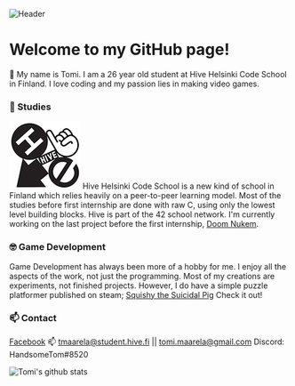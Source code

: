 ![Header](https://i.gyazo.com/58190516e7417ae14afa24b300882bc5.png "Header")
# Welcome to my GitHub page!

:wave:
My name is Tomi. I am a 26 year old student at Hive Helsinki Code School in Finland.
I love coding and my passion lies in making video games.

### 🌱 Studies
![hive logo](https://github.com/HandsomeTom/HandsomeTom/blob/main/hivelogo.png?raw=true) Hive Helsinki Code School is a new kind of school in Finland which relies heavily on a peer-to-peer learning model. Most of the studies before first internship are done with raw C, using only the lowest level building blocks. Hive is part of the 42 school network. I'm currently working on the last project before the first internship, [Doom Nukem](https://github.com/HandsomeTom/HandsomeTom/blob/main/doom-nukem.en.pdf).

### :nerd_face: Game Development
Game Development has always been more of a hobby for me. I enjoy all the aspects of the work, not just the programming. Most of my creations are experiments, not finished projects. However, I do have a simple puzzle platformer published on steam; [Squishy the Suicidal Pig](https://store.steampowered.com/app/318430/Squishy_the_Suicidal_Pig/) Check it out!

### 📫 Contact
[Facebook](https://www.facebook.com/tomi.maarela)
:mailbox: tmaarela@student.hive.fi || tomi.maarela@gmail.com
Discord: HandsomeTom#8520


![Tomi's github stats](https://github-readme-stats.vercel.app/api?username=HandsomeTom)


<!--
**HandsomeTom/HandsomeTom** is a ✨ _special_ ✨ repository because its `README.md` (this file) appears on your GitHub profile.

Here are some ideas to get you started:

- 🔭 I’m currently working on ...
- 🌱 I’m currently learning ...
- 👯 I’m looking to collaborate on ...
- 🤔 I’m looking for help with ...
- 💬 Ask me about ...
- 📫 How to reach me: ...
- 😄 Pronouns: ...
- ⚡ Fun fact: ...
-->
